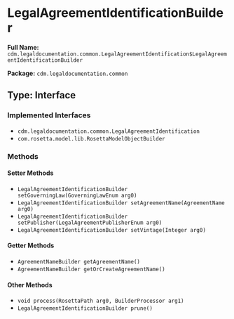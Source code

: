 # LegalAgreementIdentificationBuilder

**Full Name:** `cdm.legaldocumentation.common.LegalAgreementIdentification$LegalAgreementIdentificationBuilder`

**Package:** `cdm.legaldocumentation.common`

## Type: Interface

### Implemented Interfaces

- `cdm.legaldocumentation.common.LegalAgreementIdentification`
- `com.rosetta.model.lib.RosettaModelObjectBuilder`

### Methods

#### Setter Methods

- `LegalAgreementIdentificationBuilder setGoverningLaw(GoverningLawEnum arg0)`
- `LegalAgreementIdentificationBuilder setAgreementName(AgreementName arg0)`
- `LegalAgreementIdentificationBuilder setPublisher(LegalAgreementPublisherEnum arg0)`
- `LegalAgreementIdentificationBuilder setVintage(Integer arg0)`

#### Getter Methods

- `AgreementNameBuilder getAgreementName()`
- `AgreementNameBuilder getOrCreateAgreementName()`

#### Other Methods

- `void process(RosettaPath arg0, BuilderProcessor arg1)`
- `LegalAgreementIdentificationBuilder prune()`

